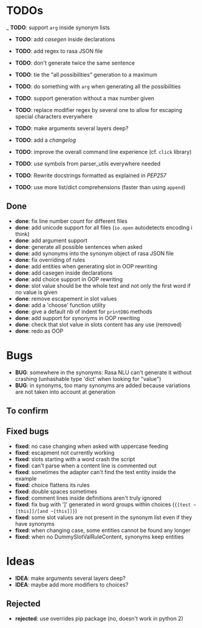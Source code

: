 # TODOs


_ **TODO**: support `arg` inside synonym lists
- **TODO**: add *casegen* inside declarations
- **TODO**: add regex to rasa JSON file

- **TODO**: don't generate twice the same sentence
- **TODO**: tie the "all possibilities" generation to a maximum
- **TODO**: do something with `arg` when generating all the possibilities
- **TODO**: support generation without a max number given

- **TODO**: replace modifier regex by several one to allow for escaping special characters everywhere
- **TODO**: make arguments several layers deep?

- **TODO**: add a *changelog*

- **TODO**: improve the overall command line experience (cf. `click` library)

- **TODO**: use symbols from parser_utils everywhere needed
- **TODO**: Rewrite docstrings formatted as explained in *PEP257*
- **TODO**: use more list/dict comprehensions (faster than using `append`)

## Done

- **done**: fix line number count for different files
- **done**: add unicode support for all files (`io.open` autodetects encoding i think)
- **done**: add argument support
- **done**: generate all possible sentences when asked
- **done**: add synonyms into the synonym object of rasa JSON file
- **done**: fix overriding of rules
- **done**: add entities when generating slot in OOP rewriting
- **done**: add casegen inside declarations
- **done**: add choice support in OOP rewriting
- **done**: slot value should be the whole text and not only the first word if no value is given
- **done**: remove escapement in slot values
- **done**: add a 'choose' function utility
- **done**: give a default nb of indent for `printDBG` methods
- **done**: add support for synonyms in OOP rewriting
- **done**: check that slot value in slots content has any use (removed)
- **done**: redo as OOP

# Bugs

- **BUG**: somewhere in the synonyms: Rasa NLU can't generate it without crashing (unhashable type 'dict' when looking for "value")
- **BUG**: in synonyms, too many synonyms are added because variations are not taken into account at generation

## To confirm

## Fixed bugs

- **fixed**: no case changing when asked with uppercase feeding
- **fixed**: escapment not currently working
- **fixed**: slots starting with a word crash the script
- **fixed**: can't parse when a content line is commented out
- **fixed**: sometimes the adapter can't find the text entity inside the example
- **fixed**: choice flattens its rules
- **fixed**: double spaces sometimes
- **fixed**: comment lines inside definitions aren't truly ignored
- **fixed**: fix bug with ']' generated in word groups within choices (`{[test ~[this]]/[and ~[this]]}`)
- **fixed**: some slot values are not present in the synonym list even if they have synonyms
- **fixed**: when changing case, some entities cannot be found any longer
- **fixed**: when no DummySlotValRuleContent, synonyms keep entities

# Ideas

- **IDEA**: make arguments several layers deep?
- **IDEA**: maybe add more modifiers to choices?

## Rejected

- **rejected**: use overrides pip package (no, doesn't work in python 2)
